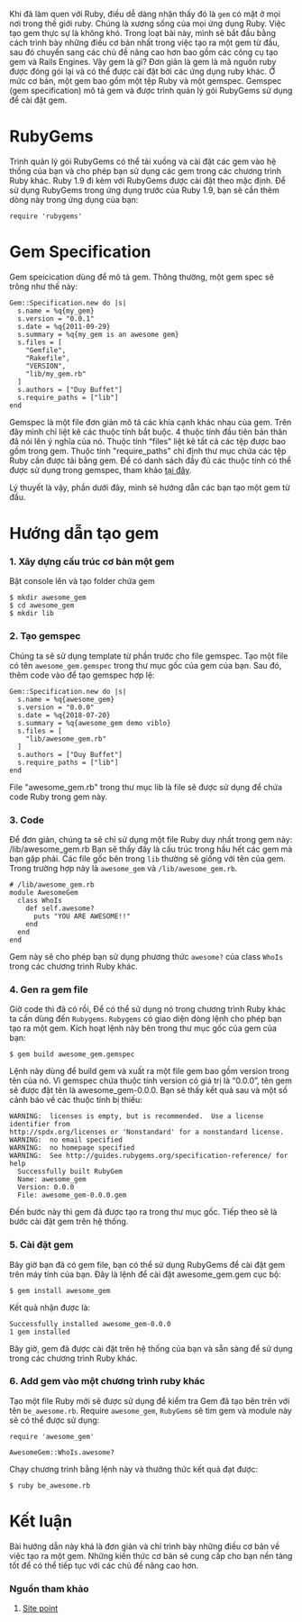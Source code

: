 Khi đã làm quen với Ruby, điều dễ dàng nhận thấy đó là `gem` có mặt ở mọi nơi trong thế giới ruby. Chúng là xương sống của mọi ứng dụng Ruby. Việc tạo gem thực sự là không khó. Trong loạt bài này, mình sẽ bắt đầu bằng cách trình bày những điều cơ bản nhất trong việc tạo ra một gem từ đầu, sau đó chuyển sang các chủ đề nâng cao hơn bao gồm các công cụ tạo gem và Rails Engines. Vậy gem là gì? Đơn giản là gem là mã nguồn ruby được đóng gói lại và có thể được cài đặt bởi các ứng dụng ruby khác. Ở mức cơ bản, một gem bao gồm một tệp Ruby và một gemspec. Gemspec (gem specification) mô tả gem và được trình quản lý gói RubyGems sử dụng để cài đặt gem.
# RubyGems
Trình quản lý gói RubyGems có thể tải xuống và cài đặt các gem vào hệ thống của bạn và cho phép bạn sử dụng các gem trong các chương trình Ruby khác. Ruby 1.9 đi kèm với RubyGems được cài đặt theo mặc định. Để sử dụng RubyGems trong ứng dụng trước của Ruby 1.9, bạn sẽ cần thêm dòng này
trong ứng dụng của bạn:
```
require 'rubygems'
```

# Gem Specification
Gem speicication dùng để mô tả gem. Thông thường, một gem spec sẽ trông như thế này:
```
Gem::Specification.new do |s|
  s.name = %q{my_gem}
  s.version = "0.0.1"
  s.date = %q{2011-09-29}
  s.summary = %q{my_gem is an awesome gem}
  s.files = [
    "Gemfile",
    "Rakefile",
    "VERSION",
    "lib/my_gem.rb"
  ]
  s.authors = ["Duy Buffet"]
  s.require_paths = ["lib"]
end
```
Gemspec là một file đơn giản mô tả các khía cạnh khác nhau của gem. Trên đây mình chỉ liệt kê các thuộc tính bắt buộc. 4 thuộc tính đầu tiên bản thân đã nói lên ý nghĩa của nó. Thuộc tính “files” liệt kê tất cả các tệp được bao gồm trong gem. Thuộc tính "require_paths" chỉ định thư mục chứa các tệp Ruby cần được tải bằng gem. Để có danh sách đầy đủ các thuộc tính có thể được sử dụng trong gemspec, tham khảo [tại đây](http://docs.rubygems.org/read/chapter/20).

Lý thuyết là vậy, phần dưới đây, mình sẽ hướng dẫn các bạn tạo một gem từ đầu.
# Hướng dẫn tạo gem
### 1. Xây dựng cấu trúc cơ bản một gem
Bật console lên và tạo folder chứa gem
```
$ mkdir awesome_gem
$ cd awesome_gem
$ mkdir lib
```

### 2. Tạo gemspec
Chúng ta sẽ sử dụng template từ phần trước cho file gemspec. Tạo một file có tên `awesome_gem.gemspec` trong thư mục gốc của gem của bạn. Sau đó, thêm code vào để tạo gemspec hợp lệ:
```
Gem::Specification.new do |s|
  s.name = %q{awesome_gem}
  s.version = "0.0.0"
  s.date = %q{2018-07-20}
  s.summary = %q{awesome_gem demo viblo}
  s.files = [
    "lib/awesome_gem.rb"
  ]
  s.authors = ["Duy Buffet"]
  s.require_paths = ["lib"]
end
```
File "awesome_gem.rb" trong thư mục lib là file sẽ được sử dụng để chứa code Ruby trong gem này.

### 3. Code
Để đơn giản, chúng ta sẽ chỉ sử dụng một file Ruby duy nhất trong gem này: /lib/awesome_gem.rb
Bạn sẽ thấy đây là cấu trúc trong hầu hết các gem mà bạn gặp phải. Các file gốc bên trong `lib` thường sẽ giống với tên của gem. Trong trường hợp này là `awesome_gem` và `/lib/awesome_gem.rb`.
```
# /lib/awesome_gem.rb
module AwesomeGem
  class WhoIs
    def self.awesome?
      puts "YOU ARE AWESOME!!"
    end
  end
end
```
Gem này sẽ cho phép bạn sử dụng phương thức `awesome?` của class `WhoIs` trong các chương trình Ruby khác.

### 4. Gen ra gem file
Giờ code thì đã có rồi, Để có thể sử dụng nó trong chương trình Ruby khác ta cần dùng đến `Rubygems`. `Rubygems` có giao diện dòng lệnh cho phép bạn tạo ra một gem. Kích hoạt lệnh này bên trong thư mục gốc của gem của bạn:
```
$ gem build awesome_gem.gemspec
```
Lệnh này dùng để build gem và xuất ra một file gem bao gồm version trong tên của nó. Vì gemspec chứa thuộc tính version có giá trị là “0.0.0”, tên gem sẽ được đặt tên là awesome_gem-0.0.0. Bạn sẽ thấy kết quả sau và một số cảnh báo về các thuộc tính bị thiếu:
```
WARNING:  licenses is empty, but is recommended.  Use a license identifier from
http://spdx.org/licenses or 'Nonstandard' for a nonstandard license.
WARNING:  no email specified
WARNING:  no homepage specified
WARNING:  See http://guides.rubygems.org/specification-reference/ for help
  Successfully built RubyGem
  Name: awesome_gem
  Version: 0.0.0
  File: awesome_gem-0.0.0.gem
```
Đến bước này thì gem đã được tạo ra trong thư mục gốc. Tiếp theo sẽ là bước cài đặt gem trên hệ thống.

### 5. Cài đặt gem
Bây giờ bạn đã có gem file, bạn có thể sử dụng RubyGems để cài đặt gem trên máy tính của bạn. Đây là lệnh để cài đặt awesome_gem.gem cục bộ:
```
$ gem install awesome_gem
```
Kết quả nhận được là:
```
Successfully installed awesome_gem-0.0.0
1 gem installed
```
Bây giờ, gem đã được cài đặt trên hệ thống của bạn và sẵn sàng để sử dụng trong các chương trình Ruby khác.

### 6. Add gem vào một chương trình ruby khác
Tạo một file Ruby mới sẽ được sử dụng để kiểm tra Gem đã tạo bên trên với tên `be_awesome.rb`. Require `awesome_gem`, `RubyGems` sẽ tìm gem và module này sẽ có thể được sử dụng:
```
require 'awesome_gem'

AwesomeGem::WhoIs.awesome?
```
Chạy chương trình bằng lệnh này và thưởng thức kết quả đạt được:
```
$ ruby be_awesome.rb
```
# Kết luận
Bài hướng dẫn này khá là đơn giản và chỉ trình bày những điều cơ bản về việc tạo ra một gem. Những kiến thức cơ bản sẽ cung cấp cho bạn nền tảng tốt để có thể  tiếp tục với các chủ đề nâng cao hơn.

### Nguồn tham khảo
1. [Site point](https://www.sitepoint.com/creating-your-first-gem/)